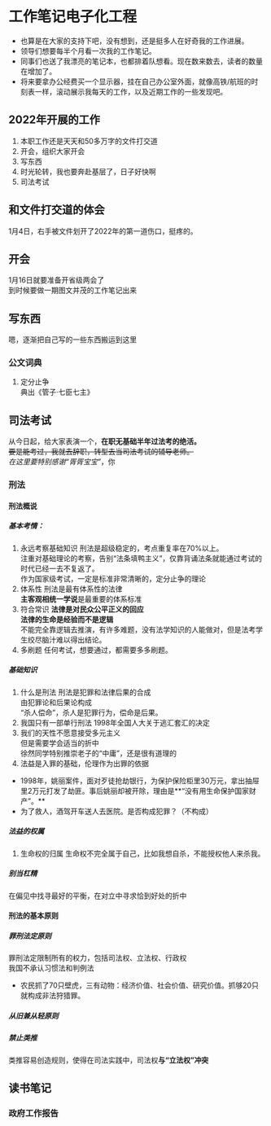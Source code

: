 
# 工作笔记电子化工程
* 也算是在大家的支持下吧，没有想到，还是挺多人在好奇我的工作进展。   
* 领导们想要每半个月看一次我的工作笔记。   
* 同事们也送了我漂亮的笔记本，也都排着队想看。现在数来数去，读者的数量在增加了。   
* 将来要拿办公经费买一个显示器，挂在自己办公室外面，就像高铁/航班的时刻表一样，滚动展示我每天的工作，以及近期工作的一些发现吧。   

## 2022年开展的工作
1. 本职工作还是天天和50多万字的文件打交道
2. 开会，组织大家开会
3. 写东西
4. 时光轮转，我也要奔赴基层了，日子好快啊
5. 司法考试

## 和文件打交道的体会
1月4日，右手被文件划开了2022年的第一道伤口，挺疼的。

## 开会
1月16日就要准备开省级两会了   
到时候要做一期图文并茂的工作笔记出来

## 写东西
嗯，逐渐把自己写的一些东西搬运到这里
### 公文词典
1. 定分止争   
典出《管子·七臣七主》

## 司法考试
从今日起，给大家表演一个，**在职无基础半年过法考的绝活。**   
~~要是能考过，我就去辞职，转型去当司法考试的辅导老师。~~   
*在这里要特别感谢“胥胥宝宝”*，你
### 刑法
#### 刑法概说
##### 基本考情：
1. 永远考察基础知识
刑法是超级稳定的，考点重复率在70%以上。   
注重对基础理论的考察，告别“法条填鸭主义”，仅靠背诵法条就能通过考试的时代已经一去不复返了。   
作为国家级考试，一定是标准非常清晰的，定分止争的理论   
2. 体系性
刑法是最有体系性的法律   
**主客观相统一学说**是最重要的体系标准
3. 符合常识
**法律是对民众公平正义的回应**   
**法律的生命是经验而不是逻辑**   
不能完全靠逻辑去推演，有许多难题，没有法学知识的人能做对，但是法考学生绞尽脑汁难以得出结论。   
4. 多刷题
任何考试，想要通过，都需要多多刷题。

##### 基础知识
1. 什么是刑法
刑法是犯罪和法律后果的合成   
由犯罪论和后果论构成   
“杀人偿命”，杀人是犯罪行为，偿命是后果。
2. 我国只有一部单行刑法
1998年全国人大关于逃汇套汇的决定
3. 我们的天性不愿意接受多元主义   
但是需要学会适当的折中   
徐然同学特别推崇老子的“中庸”，还是很有道理的   
4. 法益是入罪的基础，伦理作为出罪的依据
  - 1998年，姚丽案件，面对歹徒抢劫银行，为保护保险柜里30万元，拿出抽屉里2万元打发了劫匪。事后姚丽却被开除，理由是**“没有用生命保护国家财产”。**
  - 为了救人，酒驾开车送人去医院。是否构成犯罪？（不构成）
  
##### 法益的权属
1. 生命权的归属
生命权不完全属于自己，比如我想自杀，不能授权他人来杀我。

##### 别当杠精
在偏见中找寻最好的平衡，在对立中寻求恰到好处的折中

#### 刑法的基本原则   
##### 罪刑法定原则   
罪刑法定限制所有的权力，包括司法权、立法权、行政权   
我国不承认习惯法和判例法   
  - 农民抓了70只壁虎，三有动物：经济价值、社会价值、研究价值。抓够20只就构成非法狩猎罪。   
##### 从旧兼从轻原则   
##### 禁止类推   
类推容易创造规则，使得在司法实践中，司法权**与“立法权”冲突**   


## 读书笔记
### 政府工作报告


